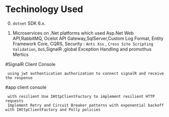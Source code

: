 # Techinology Used 

0. `dotnet` SDK 6.x.

1. Microservices on .Net platforms which used Asp.Net Web API,RabbitMQ, Ocelot API Gateway,SqlServer,Custom Log Format, Entity Framework Core, CQRS, Security : `Anti Xss` , `Cross Site Scripting Validation`, `DoS`,SignalR ,global Exception Handling and promothus Mertics


#SignalR Client Console
 
     using jwt authentication authorization to connect signalR and receive the response
 
 #app client console
 
     with resilient Use IHttpClientFactory to implement resilient HTTP requests
     Implement Retry and Circuit Breaker patterns with exponential backoff with IHttpClientFactory and Polly policies

